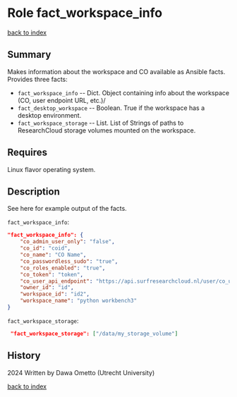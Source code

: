 # Role fact_workspace_info
[back to index](../index.md#Roles)

## Summary
Makes information about the workspace and CO available as Ansible facts. Provides three facts:

- `fact_workspace_info` -- Dict. Object containing info about the workspace (CO, user endpoint URL, etc.)/
- `fact_desktop_workspace` -- Boolean. True if the workspace has a desktop environment.
- `fact_workspace_storage` -- List. List of Strings of paths to ResearchCloud storage volumes mounted on the workspace.

## Requires
Linux flavor operating system.

## Description
See here for example output of the facts.

`fact_workspace_info`:

```json
"fact_workspace_info": {
    "co_admin_user_only": "false",
    "co_id": "coid",
    "co_name": "CO Name",
    "co_passwordless_sudo": "true",
    "co_roles_enabled": "true",
    "co_token": "token",
    "co_user_api_endpoint": "https://api.surfresearchcloud.nl/user/co_users/",
    "owner_id": "id",
    "workspace_id": "id2",
    "workspace_name": "python workbench3"
}
```

`fact_workspace_storage`: 

```json
 "fact_workspace_storage": ["/data/my_storage_volume"]
```

## History
2024 Written by Dawa Ometto (Utrecht University)



[back to index](../index.md#Roles)
